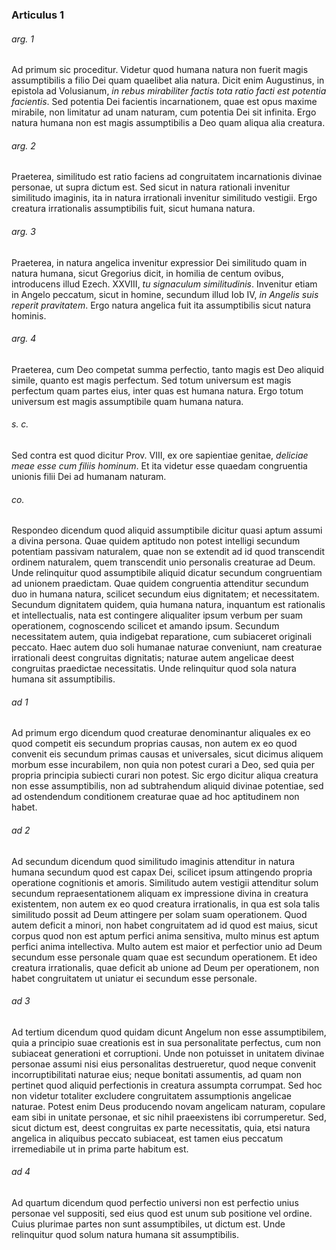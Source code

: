 ### Articulus 1

###### arg. 1
Ad primum sic proceditur. Videtur quod humana natura non fuerit magis assumptibilis a filio Dei quam quaelibet alia natura. Dicit enim Augustinus, in epistola ad Volusianum, *in rebus mirabiliter factis tota ratio facti est potentia facientis*. Sed potentia Dei facientis incarnationem, quae est opus maxime mirabile, non limitatur ad unam naturam, cum potentia Dei sit infinita. Ergo natura humana non est magis assumptibilis a Deo quam aliqua alia creatura.

###### arg. 2
Praeterea, similitudo est ratio faciens ad congruitatem incarnationis divinae personae, ut supra dictum est. Sed sicut in natura rationali invenitur similitudo imaginis, ita in natura irrationali invenitur similitudo vestigii. Ergo creatura irrationalis assumptibilis fuit, sicut humana natura.

###### arg. 3
Praeterea, in natura angelica invenitur expressior Dei similitudo quam in natura humana, sicut Gregorius dicit, in homilia de centum ovibus, introducens illud Ezech. XXVIII, *tu signaculum similitudinis*. Invenitur etiam in Angelo peccatum, sicut in homine, secundum illud Iob IV, *in Angelis suis reperit pravitatem*. Ergo natura angelica fuit ita assumptibilis sicut natura hominis.

###### arg. 4
Praeterea, cum Deo competat summa perfectio, tanto magis est Deo aliquid simile, quanto est magis perfectum. Sed totum universum est magis perfectum quam partes eius, inter quas est humana natura. Ergo totum universum est magis assumptibile quam humana natura.

###### s. c.
Sed contra est quod dicitur Prov. VIII, ex ore sapientiae genitae, *deliciae meae esse cum filiis hominum*. Et ita videtur esse quaedam congruentia unionis filii Dei ad humanam naturam.

###### co.
Respondeo dicendum quod aliquid assumptibile dicitur quasi aptum assumi a divina persona. Quae quidem aptitudo non potest intelligi secundum potentiam passivam naturalem, quae non se extendit ad id quod transcendit ordinem naturalem, quem transcendit unio personalis creaturae ad Deum. Unde relinquitur quod assumptibile aliquid dicatur secundum congruentiam ad unionem praedictam. Quae quidem congruentia attenditur secundum duo in humana natura, scilicet secundum eius dignitatem; et necessitatem. Secundum dignitatem quidem, quia humana natura, inquantum est rationalis et intellectualis, nata est contingere aliqualiter ipsum verbum per suam operationem, cognoscendo scilicet et amando ipsum. Secundum necessitatem autem, quia indigebat reparatione, cum subiaceret originali peccato. Haec autem duo soli humanae naturae conveniunt, nam creaturae irrationali deest congruitas dignitatis; naturae autem angelicae deest congruitas praedictae necessitatis. Unde relinquitur quod sola natura humana sit assumptibilis.

###### ad 1
Ad primum ergo dicendum quod creaturae denominantur aliquales ex eo quod competit eis secundum proprias causas, non autem ex eo quod convenit eis secundum primas causas et universales, sicut dicimus aliquem morbum esse incurabilem, non quia non potest curari a Deo, sed quia per propria principia subiecti curari non potest. Sic ergo dicitur aliqua creatura non esse assumptibilis, non ad subtrahendum aliquid divinae potentiae, sed ad ostendendum conditionem creaturae quae ad hoc aptitudinem non habet.

###### ad 2
Ad secundum dicendum quod similitudo imaginis attenditur in natura humana secundum quod est capax Dei, scilicet ipsum attingendo propria operatione cognitionis et amoris. Similitudo autem vestigii attenditur solum secundum repraesentationem aliquam ex impressione divina in creatura existentem, non autem ex eo quod creatura irrationalis, in qua est sola talis similitudo possit ad Deum attingere per solam suam operationem. Quod autem deficit a minori, non habet congruitatem ad id quod est maius, sicut corpus quod non est aptum perfici anima sensitiva, multo minus est aptum perfici anima intellectiva. Multo autem est maior et perfectior unio ad Deum secundum esse personale quam quae est secundum operationem. Et ideo creatura irrationalis, quae deficit ab unione ad Deum per operationem, non habet congruitatem ut uniatur ei secundum esse personale.

###### ad 3
Ad tertium dicendum quod quidam dicunt Angelum non esse assumptibilem, quia a principio suae creationis est in sua personalitate perfectus, cum non subiaceat generationi et corruptioni. Unde non potuisset in unitatem divinae personae assumi nisi eius personalitas destrueretur, quod neque convenit incorruptibilitati naturae eius; neque bonitati assumentis, ad quam non pertinet quod aliquid perfectionis in creatura assumpta corrumpat. Sed hoc non videtur totaliter excludere congruitatem assumptionis angelicae naturae. Potest enim Deus producendo novam angelicam naturam, copulare eam sibi in unitate personae, et sic nihil praeexistens ibi corrumperetur. Sed, sicut dictum est, deest congruitas ex parte necessitatis, quia, etsi natura angelica in aliquibus peccato subiaceat, est tamen eius peccatum irremediabile ut in prima parte habitum est.

###### ad 4
Ad quartum dicendum quod perfectio universi non est perfectio unius personae vel suppositi, sed eius quod est unum sub positione vel ordine. Cuius plurimae partes non sunt assumptibiles, ut dictum est. Unde relinquitur quod solum natura humana sit assumptibilis.

